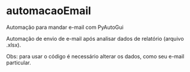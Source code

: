 # automacaoEmail
Automação para mandar e-mail com PyAutoGui

Automação de envio de e-mail após analisar dados de relatório (arquivo .xlsx).

Obs: para usar o código é necessário alterar os dados, como seu e-mail particular.
